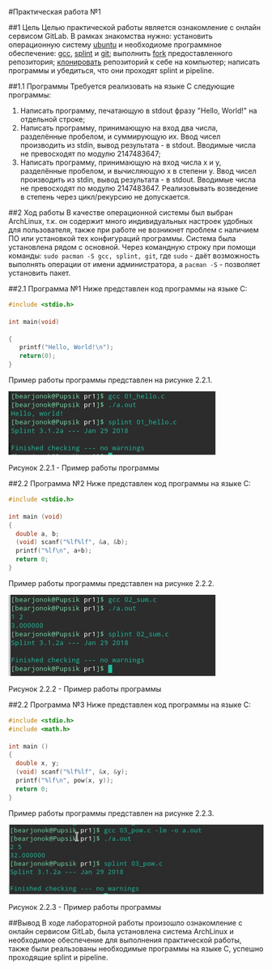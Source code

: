 #Практическая работа №1

##1 Цель
 Целью практической работы является ознакомление с онлайн сервисом GitLab. В рамках знакомства нужно: установить операционную систему [ubuntu](https://ru.wikipedia.org/wiki/Ubuntu) и необходиоме программное обеспечение: [gcc](https://ru.wikipedia.org/wiki/GNU_Compiler_Collection), [splint](https://en.wikipedia.org/wiki/Splint_(programming_tool)) и [git](https://ru.wikipedia.org/wiki/Git); выполнить [fork](https://docs.gitlab.com/ee/user/project/repository/forking_workflow.html#creating-a-fork) предоставленного репозитория; [клонировать](https://git-scm.com/docs/git-clone) репозиторий к себе на компьютер; написать программы и убедиться, что они проходят splint и pipeline.

##1.1 Программы 
Требуется реализовать на языке C следующие программы: 
1. Написать программу, печатающую в stdout фразу "Hello, World!" на отдельной строке;
2. Написать программу, принимающую на вход два числа, разделённые пробелом, и суммирующую их. Ввод чисел производить из stdin, вывод результата - в stdout. Вводимые числа не превосходят по модулю 2147483647;
3. Написать программу, принимающую на вход числа x и y, разделённые пробелом, и вычисляющую x в степени y. Ввод чисел производить из stdin, вывод результата - в stdout. Вводимые числа не превосходят по модулю 2147483647. Реализовывать возведение в степень через цикл/рекурсию не допускается.

##2 Ход работы
В качестве операционной системы был выбран ArchLinux, т.к. он содержит много индивидуальных настроек удобных для пользователя, также при работе не возникнет проблем с наличием ПО или установкой тех конфигураций программы. Система была установлена рядом с основной. 
Через командную строку при помощи команды:
`sudo pacman -S gcc, splint, git`, где `sudo` - даёт возможность выполнять операции от имени администратора, а `pacman -S` - позволяет установить пакет.

##2.1 Программа №1
Ниже представлен код программы на языке C:
```c
#include <stdio.h>

int main(void)

{
   printf("Hello, World!\n"); 
   return(0);
} 
``` 
Пример работы программы представлен на рисунке 2.2.1.

![Рисунок](img/1.png "Рисунок 2.2.1 - Пример работы программы")

Рисунок 2.2.1 - Пример работы программы
 
##2.2 Программа №2
Ниже представлен код программы на языке C:
```c
#include <stdio.h>

int main (void)
{
  double a, b;
  (void) scanf("%lf%lf", &a, &b); 
  printf("%lf\n", a+b);  
  return 0;
} 
``` 
Пример работы программы представлен на рисунке 2.2.2.

![Рисунок](img/2.png "Рисунок 2.2.2 - Пример работы программы")

Рисунок 2.2.2 - Пример работы программы

##2.2 Программа №3
Ниже представлен код программы на языке C:
```c
#include <stdio.h>
#include <math.h>

int main ()
{
  double x, y;
  (void) scanf("%lf%lf", &x, &y); 
  printf("%lf\n", pow(x, y));  
  return 0;
}
``` 
Пример работы программы представлен на рисунке 2.2.3. 

![Рисунок](img/3.png "Рисунок 2.2.3 - Пример работы программы")

Рисунок 2.2.3 - Пример работы программы

##Вывод
В ходе лабораторной работы произошло ознакомление с онлайн сервисом GitLab, была установлена система ArchLinux и необходимое обеспечение для выполнения практической работы, также были реальзованы необходимые программы на языке C, успешно проходящие splint и pipeline.

